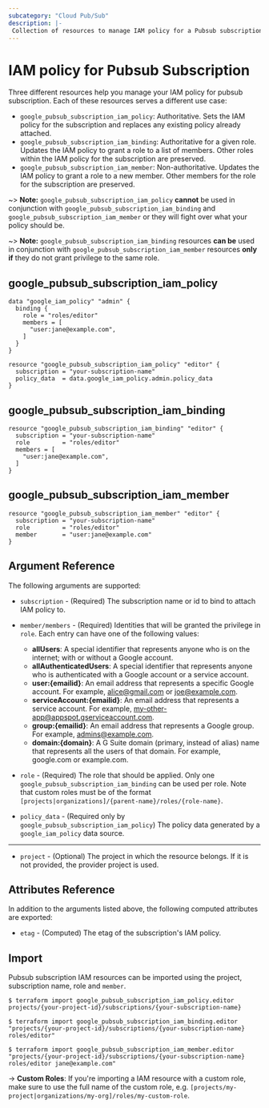 ```yaml
---
subcategory: "Cloud Pub/Sub"
description: |-
 Collection of resources to manage IAM policy for a Pubsub subscription.
---
```


# IAM policy for Pubsub Subscription

Three different resources help you manage your IAM policy for pubsub subscription. Each of these resources serves a different use case:

* `google_pubsub_subscription_iam_policy`: Authoritative. Sets the IAM policy for the subscription and replaces any existing policy already attached.
* `google_pubsub_subscription_iam_binding`: Authoritative for a given role. Updates the IAM policy to grant a role to a list of members. Other roles within the IAM policy for the subscription are preserved.
* `google_pubsub_subscription_iam_member`: Non-authoritative. Updates the IAM policy to grant a role to a new member. Other members for the role for the subscription are preserved.

~> **Note:** `google_pubsub_subscription_iam_policy` **cannot** be used in conjunction with `google_pubsub_subscription_iam_binding` and `google_pubsub_subscription_iam_member` or they will fight over what your policy should be.

~> **Note:** `google_pubsub_subscription_iam_binding` resources **can be** used in conjunction with `google_pubsub_subscription_iam_member` resources **only if** they do not grant privilege to the same role.

## google\_pubsub\_subscription\_iam\_policy

```hcl
data "google_iam_policy" "admin" {
  binding {
    role = "roles/editor"
    members = [
      "user:jane@example.com",
    ]
  }
}

resource "google_pubsub_subscription_iam_policy" "editor" {
  subscription = "your-subscription-name"
  policy_data  = data.google_iam_policy.admin.policy_data
}
```

## google\_pubsub\_subscription\_iam\_binding

```hcl
resource "google_pubsub_subscription_iam_binding" "editor" {
  subscription = "your-subscription-name"
  role         = "roles/editor"
  members = [
    "user:jane@example.com",
  ]
}
```

## google\_pubsub\_subscription\_iam\_member

```hcl
resource "google_pubsub_subscription_iam_member" "editor" {
  subscription = "your-subscription-name"
  role         = "roles/editor"
  member       = "user:jane@example.com"
}
```

## Argument Reference

The following arguments are supported:

* `subscription` - (Required) The subscription name or id to bind to attach IAM policy to.

* `member/members` - (Required) Identities that will be granted the privilege in `role`.
  Each entry can have one of the following values:
  * **allUsers**: A special identifier that represents anyone who is on the internet; with or without a Google account.
  * **allAuthenticatedUsers**: A special identifier that represents anyone who is authenticated with a Google account or a service account.
  * **user:{emailid}**: An email address that represents a specific Google account. For example, alice@gmail.com or joe@example.com.
  * **serviceAccount:{emailid}**: An email address that represents a service account. For example, my-other-app@appspot.gserviceaccount.com.
  * **group:{emailid}**: An email address that represents a Google group. For example, admins@example.com.
  * **domain:{domain}**: A G Suite domain (primary, instead of alias) name that represents all the users of that domain. For example, google.com or example.com.

* `role` - (Required) The role that should be applied. Only one
    `google_pubsub_subscription_iam_binding` can be used per role. Note that custom roles must be of the format
    `[projects|organizations]/{parent-name}/roles/{role-name}`.

* `policy_data` - (Required only by `google_pubsub_subscription_iam_policy`) The policy data generated by
  a `google_iam_policy` data source.

- - -

* `project` - (Optional) The project in which the resource belongs. If it
    is not provided, the provider project is used.

## Attributes Reference

In addition to the arguments listed above, the following computed attributes are
exported:

* `etag` - (Computed) The etag of the subscription's IAM policy.

## Import

Pubsub subscription IAM resources can be imported using the project, subscription name, role and `member`.

```
$ terraform import google_pubsub_subscription_iam_policy.editor projects/{your-project-id}/subscriptions/{your-subscription-name}

$ terraform import google_pubsub_subscription_iam_binding.editor "projects/{your-project-id}/subscriptions/{your-subscription-name} roles/editor"

$ terraform import google_pubsub_subscription_iam_member.editor "projects/{your-project-id}/subscriptions/{your-subscription-name} roles/editor jane@example.com"
```

-> **Custom Roles**: If you're importing a IAM resource with a custom role, make sure to use the
 full name of the custom role, e.g. `[projects/my-project|organizations/my-org]/roles/my-custom-role`.
